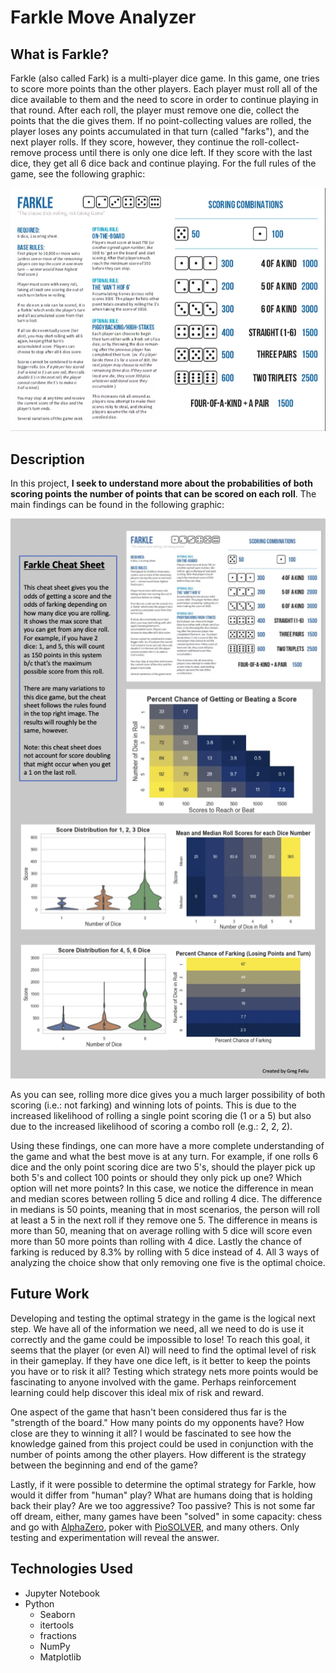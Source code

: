 # Farkle Move Analyzer

## What is Farkle?

Farkle (also called Fark) is a multi-player dice game. In this game, one tries to score more points than the other players. Each player must roll all of the dice available to them and the need to score in order to continue playing in that round. After each roll, the player must remove one die, collect the points that the die gives them. If no point-collecting values are rolled, the player loses any points accumulated in that turn (called "farks"), and the next player rolls. If they score, however, they continue the roll-collect-remove process until there is only one dice left. If they score with the last dice, they get all 6 dice back and continue playing. For the full rules of the game, see the following graphic: 

![Rule of Farkle](./images/farkle_rules.png) 

## Description 

In this project, **I seek to understand more about the probabilities of both scoring points the number of points that can be scored on each roll**. The main findings can be found in the following graphic:

![Farkle Cheat Sheet](./images/farkle_cheat_sheet.png)

As you can see, rolling more dice gives you a much larger possibility of both scoring (i.e.: not farking) and winning lots of points. This is due to the increased likelihood of rolling a single point scoring die (1 or a 5) but also due to the increased likelihood of scoring a combo roll (e.g.: 2, 2, 2).

Using these findings, one can more have a more complete understanding of the game and what the best move is at any turn. For example, if one rolls 6 dice and the only point scoring dice are two 5's, should the player pick up both 5's and collect 100 points or should they only pick up one? Which option will net more points? In this case, we notice the difference in mean and median scores between rolling 5 dice and rolling 4 dice. The difference in medians is 50 points, meaning that in most scenarios, the person will roll at least a 5 in the next roll if they remove one 5. The difference in means is more than 50, meaning that on average rolling with 5 dice will score even more than 50 more points than rolling with 4 dice. Lastly the chance of farking is reduced by 8.3% by rolling with 5 dice instead of 4. All 3 ways of analyzing the choice show that only removing one five is the optimal choice. 

## Future Work
Developing and testing the optimal strategy in the game is the logical next step. We have all of the information we need, all we need to do is use it correctly and the game could be impossible to lose! To reach this goal, it seems that the player (or even AI) will need to find the optimal level of risk in their gameplay. If they have one dice left, is it better to keep the points you have or to risk it all? Testing which strategy nets more points would be fascinating to anyone involved with the game. Perhaps reinforcement learning could help discover this ideal mix of risk and reward. 

One aspect of the game that hasn't been considered thus far is the "strength of the board." How many points do my opponents have? How close are they to winning it all? I would be fascinated to see how the knowledge gained from this project could be used in conjunction with the number of points among the other players. How different is the strategy between the beginning and end of the game? 

Lastly, if it were possible to determine the optimal strategy for Farkle, how would it differ from "human" play? What are humans doing that is holding back their play? Are we too aggressive? Too passive? This is not some far off dream, either, many games have been "solved" in some capacity: chess and go with [AlphaZero](https://en.wikipedia.org/wiki/AlphaZero), poker with [PioSOLVER](https://www.piosolver.com), and many others. Only testing and experimentation will reveal the answer.

## Technologies Used
- Jupyter Notebook
- Python
    - Seaborn
    - itertools
    - fractions
    - NumPy
    - Matplotlib

